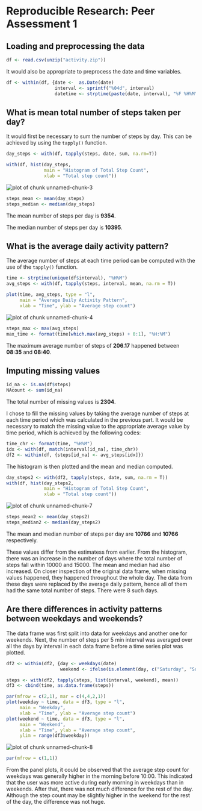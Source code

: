 # Reproducible Research: Peer Assessment 1



## Loading and preprocessing the data


```r
df <- read.csv(unzip("activity.zip"))
```

It would also be appropriate to preprocess the date and time variables.


```r
df <- within(df, {date <-  as.Date(date)
                  interval <- sprintf("%04d", interval)
                  datetime <- strptime(paste(date, interval), "%F %H%M")})
```


## What is mean total number of steps taken per day?

It would first be necessary to sum the number of steps by day. 
This can be achieved by using the `tapply()` function.


```r
day_steps <- with(df, tapply(steps, date, sum, na.rm=T))

with(df, hist(day_steps,
              main = "Histogram of Total Step Count",
              xlab = "Total step count"))
```

![plot of chunk unnamed-chunk-3](figure/unnamed-chunk-3.png) 

```r
steps_mean <- mean(day_steps)
steps_median <- median(day_steps)
```

The mean number of steps per day is **9354**.

The median number of steps per day is **10395**.

## What is the average daily activity pattern?

The average number of steps at each time period can be computed with the use of the `tapply()` function.


```r
time <- strptime(unique(df$interval), "%H%M")
avg_steps <- with(df, tapply(steps, interval, mean, na.rm = T))

plot(time, avg_steps, type = "l",
     main = "Average Daily Activity Pattern",
     xlab = "Time", ylab = "Average step count")
```

![plot of chunk unnamed-chunk-4](figure/unnamed-chunk-4.png) 

```r
steps_max <- max(avg_steps)
max_time <- format(time[which.max(avg_steps) + 0:1], "%H:%M")
```

The maximum average number of steps of **206.17** happened between **08:35** and **08:40**.

## Imputing missing values


```r
id_na <- is.na(df$steps)
NAcount <- sum(id_na)
```

The total number of missing values is **2304**.

I chose to fill the missing values by taking the average number of steps at
each time period which was calculated in the previous part.
It would be necessary to match the missing value to the appropriate average value by time period,
which is achieved by the following codes:


```r
time_chr <- format(time, "%H%M")
idx <- with(df, match(interval[id_na], time_chr))
df2 <- within(df, {steps[id_na] <- avg_steps[idx]})
```

The histogram is then plotted and the mean and median computed.


```r
day_steps2 <- with(df2, tapply(steps, date, sum, na.rm = T))
with(df, hist(day_steps2,
              main = "Histogram of Total Step Count",
              xlab = "Total step count"))
```

![plot of chunk unnamed-chunk-7](figure/unnamed-chunk-7.png) 

```r
steps_mean2 <- mean(day_steps2)
steps_median2 <- median(day_steps2)
```

The mean and median number of steps per day are **10766** and **10766** respectively.

These values differ from the estimatess from earlier.
From the histogram, there was an increase in the number of days where
the total number of steps fall within 10000 and 15000.
The mean and median had also increased.
On closer inspection of the original data frame, when missing values happened,
they happened throughout the whole day.
The data from these days were replaced by the average daily pattern,
hence all of them had the same total number of steps.
There were 8 such days. 

## Are there differences in activity patterns between weekdays and weekends?

The data frame was first split into data for weekdays and another one for weekends.
Next, the number of steps per 5 min interval was averaged over all the days by interval
in each data frame before a time series plot was plotted.


```r
df2 <- within(df2, {day <- weekdays(date)
                    weekend <- ifelse(is.element(day, c("Saturday", "Sunday")), "weekend", "weekday")})

steps <- with(df2, tapply(steps, list(interval, weekend), mean))
df3 <- cbind(time, as.data.frame(steps))

par(mfrow = c(2,1), mar = c(4,4,2,1))
plot(weekday ~ time, data = df3, type = "l",
     main = "Weekday",
     xlab = "Time", ylab = "Average step count")
plot(weekend ~ time, data = df3, type = "l",
     main = "Weekend",
     xlab = "Time", ylab = "Average step count",
     ylim = range(df3$weekday))
```

![plot of chunk unnamed-chunk-8](figure/unnamed-chunk-8.png) 

```r
par(mfrow = c(1,1))
```

From the panel plots, it could be observed that the average step count for weekdays
was generally higher in the morning before 10:00. 
This indicated that the user was more active during early morning in weekdays than in weekends.
After that, there was not much difference for the rest of the day. 
Although the step count may be slightly higher in the weekend for the rest of the day,
the difference was not huge.
